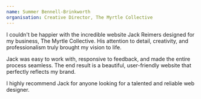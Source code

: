 ```yaml
---
name: Summer Bennell-Brinkworth
organisation: Creative Director, The Myrtle Collective
---
```


I couldn't be happier with the incredible website Jack Reimers designed for my business, The Myrtle Collective. His
attention to detail, creativity, and professionalism truly brought my vision to life.

Jack was easy to work with, responsive to feedback, and made the entire process seamless. The end result is a beautiful,
user-friendly website that perfectly reflects my brand.

I highly recommend Jack for anyone looking for a talented and reliable web designer.

